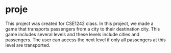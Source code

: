 # proje
This project was created for CSE1242 class. In this project, we made a game that transports passengers from a city to their destination city. 
This game includes several levels and these levels include cities and passengers. The user can access the next level if only all passengers at this level are transported. 
